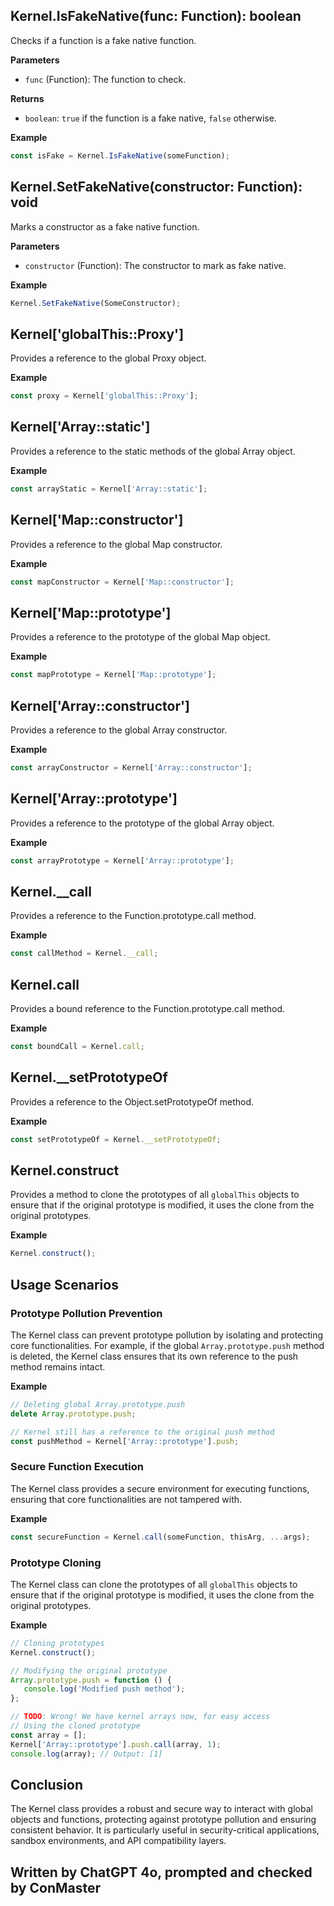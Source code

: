 ## Kernel.IsFakeNative(func: Function): boolean

Checks if a function is a fake native function.

**Parameters**

- `func` (Function): The function to check.

**Returns**

- `boolean`: `true` if the function is a fake native, `false` otherwise.

**Example**

```javascript
const isFake = Kernel.IsFakeNative(someFunction);
```

## Kernel.SetFakeNative(constructor: Function): void

Marks a constructor as a fake native function.

**Parameters**

- `constructor` (Function): The constructor to mark as fake native.

**Example**

```javascript
Kernel.SetFakeNative(SomeConstructor);
```

## Kernel['globalThis::Proxy']

Provides a reference to the global Proxy object.

**Example**

```javascript
const proxy = Kernel['globalThis::Proxy'];
```

## Kernel['Array::static']

Provides a reference to the static methods of the global Array object.

**Example**

```javascript
const arrayStatic = Kernel['Array::static'];
```

## Kernel['Map::constructor']

Provides a reference to the global Map constructor.

**Example**

```javascript
const mapConstructor = Kernel['Map::constructor'];
```

## Kernel['Map::prototype']

Provides a reference to the prototype of the global Map object.

**Example**

```javascript
const mapPrototype = Kernel['Map::prototype'];
```

## Kernel['Array::constructor']

Provides a reference to the global Array constructor.

**Example**

```javascript
const arrayConstructor = Kernel['Array::constructor'];
```

## Kernel['Array::prototype']

Provides a reference to the prototype of the global Array object.

**Example**

```javascript
const arrayPrototype = Kernel['Array::prototype'];
```

## Kernel.\_\_call

Provides a reference to the Function.prototype.call method.

**Example**

```javascript
const callMethod = Kernel.__call;
```

## Kernel.call

Provides a bound reference to the Function.prototype.call method.

**Example**

```javascript
const boundCall = Kernel.call;
```

## Kernel.\_\_setPrototypeOf

Provides a reference to the Object.setPrototypeOf method.

**Example**

```javascript
const setPrototypeOf = Kernel.__setPrototypeOf;
```

## Kernel.construct

Provides a method to clone the prototypes of all `globalThis` objects to ensure that if the original prototype is modified, it uses the clone from the original prototypes.

**Example**

```javascript
Kernel.construct();
```

## Usage Scenarios

### Prototype Pollution Prevention

The Kernel class can prevent prototype pollution by isolating and protecting core functionalities. For example, if the global `Array.prototype.push` method is deleted, the Kernel class ensures that its own reference to the push method remains intact.

**Example**

```javascript
// Deleting global Array.prototype.push
delete Array.prototype.push;

// Kernel still has a reference to the original push method
const pushMethod = Kernel['Array::prototype'].push;
```

### Secure Function Execution

The Kernel class provides a secure environment for executing functions, ensuring that core functionalities are not tampered with.

**Example**

```javascript
const secureFunction = Kernel.call(someFunction, thisArg, ...args);
```

### Prototype Cloning

The Kernel class can clone the prototypes of all `globalThis` objects to ensure that if the original prototype is modified, it uses the clone from the original prototypes.

**Example**

```javascript
// Cloning prototypes
Kernel.construct();

// Modifying the original prototype
Array.prototype.push = function () {
   console.log('Modified push method');
};

// TODO: Wrong! We have kernel arrays now, for easy access
// Using the cloned prototype
const array = [];
Kernel['Array::prototype'].push.call(array, 1);
console.log(array); // Output: [1]
```

## Conclusion

The Kernel class provides a robust and secure way to interact with global objects and functions, protecting against prototype pollution and ensuring consistent behavior. It is particularly useful in security-critical applications, sandbox environments, and API compatibility layers.

## Written by ChatGPT 4o, prompted and checked by ConMaster
